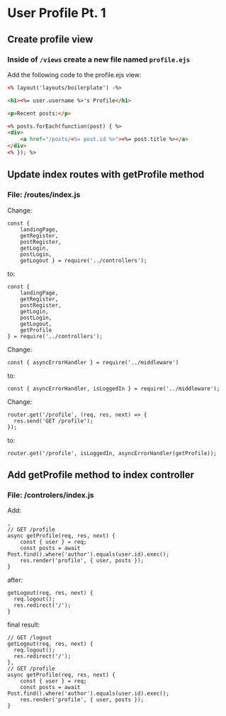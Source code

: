 # User Profile Pt. 1

## Create profile view

### Inside of `/views` create a new file named `profile.ejs`

Add the following code to the profile.ejs view:
```HTML
<% layout('layouts/boilerplate') -%>

<h1><%= user.username %>'s Profile</h1>

<p>Recent posts:</p>

<% posts.forEach(function(post) { %>
<div>
	<a href="/posts/<%= post.id %>"><%= post.title %></a>
</div>
<% }); %>
```

## Update index routes with getProfile method

### File: /routes/index.js

Change:
```JS
const { 
	landingPage,
	getRegister,
	postRegister,
	getLogin,
	postLogin,
	getLogout } = require('../controllers');
```
to:
```JS
const { 
	landingPage,
	getRegister,
	postRegister,
	getLogin,
	postLogin,
	getLogout,
	getProfile
} = require('../controllers');
```

Change:
```JS
const { asyncErrorHandler } = require('../middleware')
```
to:
```JS
const { asyncErrorHandler, isLoggedIn } = require('../middleware');
```

Change:
```JS
router.get('/profile', (req, res, next) => {
  res.send('GET /profile');
});
```
to:
```JS
router.get('/profile', isLoggedIn, asyncErrorHandler(getProfile));
```

## Add getProfile method to index controller

### File: /controlers/index.js

Add:
```JS
,
// GET /profile
async getProfile(req, res, next) {
	const { user } = req;
	const posts = await Post.find().where('author').equals(user.id).exec();
	res.render('profile', { user, posts });
}
```
after:
```JS
getLogout(req, res, next) {
  req.logout();
  res.redirect('/');
}
```
final result:
```JS
// GET /logout
getLogout(req, res, next) {
  req.logout();
  res.redirect('/');
},
// GET /profile
async getProfile(req, res, next) {
	const { user } = req;
	const posts = await Post.find().where('author').equals(user.id).exec();
	res.render('profile', { user, posts });
}
```
